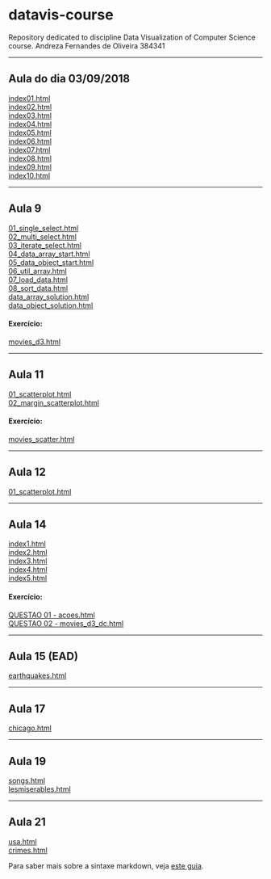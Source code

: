 # datavis-course
 Repository dedicated to discipline Data Visualization of Computer Science course.
 Andreza Fernandes de Oliveira
 384341

 ---

## Aula do dia 03/09/2018

[index01.html](basic/index01.html)<br>
[index02.html](basic/index02.html)<br>
[index03.html](basic/index03.html)<br>
[index04.html](basic/index04.html)<br>
[index05.html](basic/index05.html)<br>
[index06.html](basic/index06.html)<br>
[index07.html](basic/index07.html)<br>
[index08.html](basic/index08.html)<br>
[index09.html](basic/index09.html)<br>
[index10.html](basic/index10.html)<br>

---

## Aula 9

[01_single_select.html](d3_intro/01_single_select.html)<br>
[02_multi_select.html](d3_intro/02_multi_select)<br>
[03_iterate_select.html](d3_intro/03_iterate_select.html)<br>
[04_data_array_start.html](d3_intro/04_data_array_start)<br>
[05_data_object_start.html](d3_intro/05_data_object_start.html)<br>
[06_util_array.html](d3_intro/06_util_array.html)<br>
[07_load_data.html](d3_intro/07_load_data.html)<br>
[08_sort_data.html](d3_intro/08_sort_data.html)<br>
[data_array_solution.html](d3_intro/data_array_solution.html)<br>
[data_object_solution.html](d3_intro/data_object_solution.html)<br>

#### Exercício:
[movies_d3.html](d3_intro/movies_d3.html)<br>

---

## Aula 11

[01_scatterplot.html](d3_scale/01_scatterplot.html)<br>
[02_margin_scatterplot.html](d3_scale/02_margin_scatterplot.html)<br>

#### Exercício:
[movies_scatter.html](d3_scale/movies_scatter.html)<br>

---

## Aula 12

[01_scatterplot.html](d3_update/01_scatterplot.html)<br>

---

## Aula 14

[index1.html](d3_crossfilter/index1.html)<br>
[index2.html](d3_crossfilter/index2.html)<br>
[index3.html](d3_crossfilter/index3.html)<br>
[index4.html](d3_crossfilter/index4.html)<br>
[index5.html](d3_crossfilter/index5.html)<br>

#### Exercício:
[QUESTAO 01 - acoes.html](d3_crossfilter/acoes.html)<br>
[QUESTAO 02 - movies_d3_dc.html](d3_crossfilter/movies_d3_dc.html)<br>

---

## Aula 15 (EAD)
[earthquakes.html](d3_crossfilter_2/earthquakes.html)<br>

---

## Aula 17 
[chicago.html](d3_crossfilter_2/chicago.html)<br>

---

## Aula 19
[songs.html](d3_networks_trees/songs.html)<br>
[lesmiserables.html](d3_networks_trees/lesmiserables.html)<br>

---

## Aula 21
[usa.html](color-d3/usa.html)<br>
[crimes.html](color-d3/crimes.html)<br>

Para saber mais sobre a sintaxe markdown, veja [este guia](https://guides.github.com/features/mastering-markdown/).